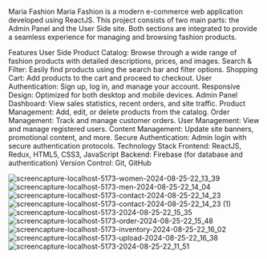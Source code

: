 Maria Fashion
Maria Fashion is a modern e-commerce web application developed using ReactJS. This project consists of two main parts: the Admin Panel and the User Side site. Both sections are integrated to provide a seamless experience for managing and browsing fashion products.

Features
User Side
Product Catalog: Browse through a wide range of fashion products with detailed descriptions, prices, and images.
Search & Filter: Easily find products using the search bar and filter options.
Shopping Cart: Add products to the cart and proceed to checkout.
User Authentication: Sign up, log in, and manage your account.
Responsive Design: Optimized for both desktop and mobile devices.
Admin Panel
Dashboard: View sales statistics, recent orders, and site traffic.
Product Management: Add, edit, or delete products from the catalog.
Order Management: Track and manage customer orders.
User Management: View and manage registered users.
Content Management: Update site banners, promotional content, and more.
Secure Authentication: Admin login with secure authentication protocols.
Technology Stack
Frontend: ReactJS, Redux, HTML5, CSS3, JavaScript
Backend: Firebase (for database and authentication)
Version Control: Git, GitHub


![screencapture-localhost-5173-women-2024-08-25-22_13_39](https://github.com/user-attachments/assets/cf5cbbab-7609-4d25-b6f4-a62c481844b5)
![screencapture-localhost-5173-men-2024-08-25-22_14_04](https://github.com/user-attachments/assets/c7ed4b8a-8a54-4bc2-86e7-5cd32147279d)
![screencapture-localhost-5173-contact-2024-08-25-22_14_23](https://github.com/user-attachments/assets/b473d06f-c183-4099-b97b-ff2ffd1ed7f3)
![screencapture-localhost-5173-contact-2024-08-25-22_14_23 (1)](https://github.com/user-attachments/assets/b034ad17-eb74-42cf-9213-260a8e16ec8e)
![screencapture-localhost-5173-2024-08-25-22_15_35](https://github.com/user-attachments/assets/fd9c3d6a-920c-4690-96de-74a007473d29)
![screencapture-localhost-5173-order-2024-08-25-22_15_48](https://github.com/user-attachments/assets/00d4112b-3126-469f-8959-4c809c66989d)
![screencapture-localhost-5173-inventory-2024-08-25-22_16_02](https://github.com/user-attachments/assets/417425ad-7788-4bb0-970b-7c10bb12b7aa)
![screencapture-localhost-5173-upload-2024-08-25-22_16_38](https://github.com/user-attachments/assets/22df0e47-4ec7-4144-a880-ba620fe5a9d2)
![screencapture-localhost-5173-2024-08-25-22_11_51](https://github.com/user-attachments/assets/dd1ddb9a-33c7-48c0-91a4-b360b3fe28d5)
